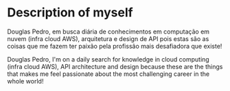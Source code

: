 # Description of myself
Douglas Pedro, em busca diária de conhecimentos em computação em nuvem (infra cloud AWS), arquitetura e design de API pois estas são as coisas que me fazem ter paixão pela profissão mais desafiadora que existe!

Douglas Pedro, I'm on a daily search for knowledge in cloud computing (infra cloud AWS), API architecture and design because these are the things that makes me feel passionate about the most challenging career in the whole world!
